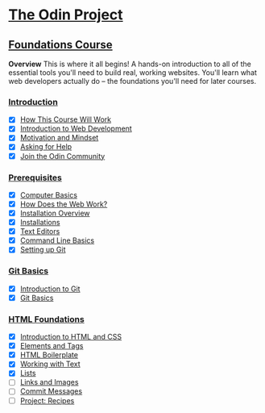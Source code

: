 # [The Odin Project](https://www.theodinproject.com/)

## [Foundations Course](https://www.theodinproject.com/paths/foundations/courses/foundations)

**Overview**
This is where it all begins! A hands-on introduction to all of the essential tools you'll need to build real, working websites. You'll learn what web developers actually do – the foundations you'll need for later courses.

### [Introduction](https://www.theodinproject.com/paths/foundations/courses/foundations#introduction)

- [x] [How This Course Will Work](https://www.theodinproject.com/lessons/foundations-how-this-course-will-work)
- [x] [Introduction to Web Development](https://www.theodinproject.com/lessons/foundations-introduction-to-web-development)
- [x] [Motivation and Mindset](https://www.theodinproject.com/lessons/foundations-motivation-and-mindset)
- [x] [Asking for Help](https://www.theodinproject.com/lessons/foundations-asking-for-help)
- [x] [Join the Odin Community](https://www.theodinproject.com/lessons/foundations-join-the-odin-community)

### [Prerequisites](https://www.theodinproject.com/paths/foundations/courses/foundations#prerequisites)

- [x] [Computer Basics](https://www.theodinproject.com/lessons/foundations-computer-basics)
- [x] [How Does the Web Work?](https://www.theodinproject.com/lessons/foundations-how-does-the-web-work)
- [x] [Installation Overview](https://www.theodinproject.com/lessons/foundations-installation-overview)
- [x] [Installations](https://www.theodinproject.com/lessons/foundations-installations)
- [x] [Text Editors](https://www.theodinproject.com/lessons/foundations-text-editors)
- [x] [Command Line Basics](https://www.theodinproject.com/lessons/foundations-command-line-basics)
- [x] [Setting up Git](https://www.theodinproject.com/lessons/foundations-setting-up-git)

### [Git Basics](https://www.theodinproject.com/paths/foundations/courses/foundations#git-basics)

- [x] [Introduction to Git](https://www.theodinproject.com/lessons/foundations-introduction-to-git)
- [x] [Git Basics](https://www.theodinproject.com/lessons/foundations-git-basics)

### [HTML Foundations](https://www.theodinproject.com/paths/foundations/courses/foundations#html-foundations)

- [x] [Introduction to HTML and CSS](https://www.theodinproject.com/lessons/foundations-introduction-to-html-and-css)
- [x] [Elements and Tags](https://www.theodinproject.com/lessons/foundations-elements-and-tags)
- [x] [HTML Boilerplate](https://www.theodinproject.com/lessons/foundations-html-boilerplate)
- [x] [Working with Text](https://www.theodinproject.com/lessons/foundations-working-with-text)
- [x] [Lists](https://www.theodinproject.com/lessons/foundations-lists)
- [ ] [Links and Images](https://www.theodinproject.com/lessons/foundations-links-and-images)
- [ ] [Commit Messages](https://www.theodinproject.com/lessons/foundations-commit-messages)
- [ ] [Project: Recipes](https://www.theodinproject.com/lessons/foundations-recipes)
